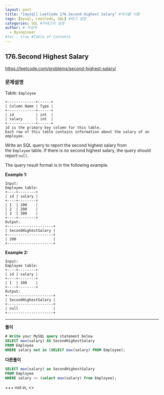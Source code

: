 ```yaml
---
layout: post
title: "[mysql] LeetCode 176.Second Highest Salary" #게시물 이름
tags: [mysql, LeetCode, SQL] #태그 설정
categories: SQL #카테고리 설정
author: # 작성자
  - Byungineer
#toc : true #Table of Contents
---
```



## 176.Second Highest Salary
<https://leetcode.com/problems/second-highest-salary/>

### 문제설명

Table: `Employee`

```
+-------------+------+
| Column Name | Type |
+-------------+------+
| id          | int  |
| salary      | int  |
+-------------+------+
id is the primary key column for this table.
Each row of this table contains information about the salary of an employee.

```

Write an SQL query to report the second highest salary from the `Employee` table. If there is no second highest salary, the query should report `null`.

The query result format is in the following example.

**Example 1:**

```
Input:
Employee table:
+----+--------+
| id | salary |
+----+--------+
| 1  | 100    |
| 2  | 200    |
| 3  | 300    |
+----+--------+
Output:
+---------------------+
| SecondHighestSalary |
+---------------------+
| 200                 |
+---------------------+

```

**Example 2:**

```
Input:
Employee table:
+----+--------+
| id | salary |
+----+--------+
| 1  | 100    |
+----+--------+
Output:
+---------------------+
| SecondHighestSalary |
+---------------------+
| null                |
+---------------------+
```

---

**풀이**
```SQL
# Write your MySQL query statement below
SELECT max(salary) AS SecondHighestSalary
FROM Employee
WHERE salary not in (SELECT max(salary) FROM Employee);
```

**다른풀이**
```SQL
SELECT max(salary) as SecondHighestSalary 
FROM Employee
WHERE salary <> (select max(salary) from Employee);
```

+++ not in, <>